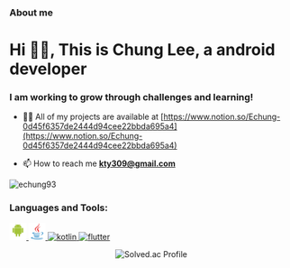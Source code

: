 ### About me
<h1 align = "left">Hi 👋🏽, This is Chung Lee, a android developer </h1>
<h3 align = "left">I am working to grow through challenges and learning! </h3>

- 👨‍💻 All of my projects are available at [https://www.notion.so/Echung-0d45f6357de2444d94cee22bbda695a4](https://www.notion.so/Echung-0d45f6357de2444d94cee22bbda695a4)

- 📫 How to reach me **kty309@gmail.com**
  
<p align="left"> <img src="https://komarev.com/ghpvc/?username=echung93&label=Profile%20views&color=0e75b6&style=flat" alt="echung93" /> </p>

<p align="left">
</p>

<h3 align="left">Languages and Tools:</h3>
<p align="left"> <a href="https://developer.android.com" target="_blank" rel="noreferrer"> <img src="https://raw.githubusercontent.com/devicons/devicon/master/icons/android/android-original-wordmark.svg" alt="android" width="30" height="30"/> <a href="https://www.java.com" target="_blank" rel="noreferrer"> <img src="https://raw.githubusercontent.com/devicons/devicon/master/icons/java/java-original.svg" alt="java" width="30" height="30"/> </a> <a href="https://kotlinlang.org" target="_blank" rel="noreferrer"> <img src="https://www.vectorlogo.zone/logos/kotlinlang/kotlinlang-icon.svg" alt="kotlin" width="30" height="30"/> </a>  </a> <a href="https://flutter.dev" target="_blank" rel="noreferrer"> <img src="https://www.vectorlogo.zone/logos/flutterio/flutterio-icon.svg" alt="flutter" width="30" height="30"/> </a> </p>

<p align="center">
  <img src="http://mazassumnida.wtf/api/v2/generate_badge?boj=echung93" alt="Solved.ac Profile">
</p>

